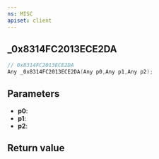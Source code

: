 ```yaml
---
ns: MISC
apiset: client
---
```

## _0x8314FC2013ECE2DA

```c
// 0x8314FC2013ECE2DA
Any _0x8314FC2013ECE2DA(Any p0,Any p1,Any p2);
```


## Parameters
* **p0**:
* **p1**:
* **p2**:

## Return value


